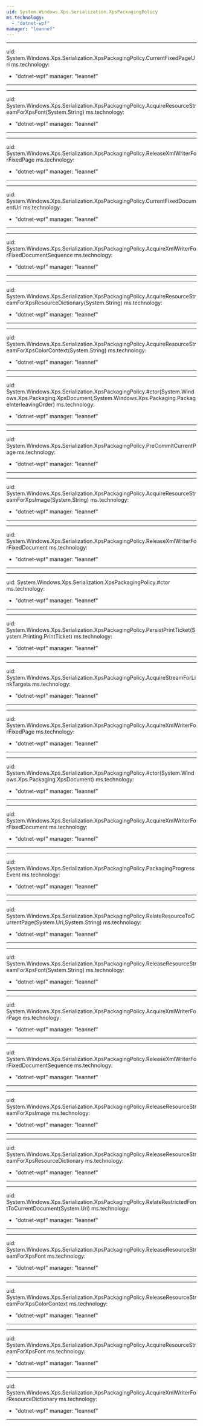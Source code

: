 ```yaml
---
uid: System.Windows.Xps.Serialization.XpsPackagingPolicy
ms.technology: 
  - "dotnet-wpf"
manager: "leannef"
---
```


---
uid: System.Windows.Xps.Serialization.XpsPackagingPolicy.CurrentFixedPageUri
ms.technology: 
  - "dotnet-wpf"
manager: "leannef"
---

---
uid: System.Windows.Xps.Serialization.XpsPackagingPolicy.AcquireResourceStreamForXpsFont(System.String)
ms.technology: 
  - "dotnet-wpf"
manager: "leannef"
---

---
uid: System.Windows.Xps.Serialization.XpsPackagingPolicy.ReleaseXmlWriterForFixedPage
ms.technology: 
  - "dotnet-wpf"
manager: "leannef"
---

---
uid: System.Windows.Xps.Serialization.XpsPackagingPolicy.CurrentFixedDocumentUri
ms.technology: 
  - "dotnet-wpf"
manager: "leannef"
---

---
uid: System.Windows.Xps.Serialization.XpsPackagingPolicy.AcquireXmlWriterForFixedDocumentSequence
ms.technology: 
  - "dotnet-wpf"
manager: "leannef"
---

---
uid: System.Windows.Xps.Serialization.XpsPackagingPolicy.AcquireResourceStreamForXpsResourceDictionary(System.String)
ms.technology: 
  - "dotnet-wpf"
manager: "leannef"
---

---
uid: System.Windows.Xps.Serialization.XpsPackagingPolicy.AcquireResourceStreamForXpsColorContext(System.String)
ms.technology: 
  - "dotnet-wpf"
manager: "leannef"
---

---
uid: System.Windows.Xps.Serialization.XpsPackagingPolicy.#ctor(System.Windows.Xps.Packaging.XpsDocument,System.Windows.Xps.Packaging.PackageInterleavingOrder)
ms.technology: 
  - "dotnet-wpf"
manager: "leannef"
---

---
uid: System.Windows.Xps.Serialization.XpsPackagingPolicy.PreCommitCurrentPage
ms.technology: 
  - "dotnet-wpf"
manager: "leannef"
---

---
uid: System.Windows.Xps.Serialization.XpsPackagingPolicy.AcquireResourceStreamForXpsImage(System.String)
ms.technology: 
  - "dotnet-wpf"
manager: "leannef"
---

---
uid: System.Windows.Xps.Serialization.XpsPackagingPolicy.ReleaseXmlWriterForFixedDocument
ms.technology: 
  - "dotnet-wpf"
manager: "leannef"
---

---
uid: System.Windows.Xps.Serialization.XpsPackagingPolicy.#ctor
ms.technology: 
  - "dotnet-wpf"
manager: "leannef"
---

---
uid: System.Windows.Xps.Serialization.XpsPackagingPolicy.PersistPrintTicket(System.Printing.PrintTicket)
ms.technology: 
  - "dotnet-wpf"
manager: "leannef"
---

---
uid: System.Windows.Xps.Serialization.XpsPackagingPolicy.AcquireStreamForLinkTargets
ms.technology: 
  - "dotnet-wpf"
manager: "leannef"
---

---
uid: System.Windows.Xps.Serialization.XpsPackagingPolicy.AcquireXmlWriterForFixedPage
ms.technology: 
  - "dotnet-wpf"
manager: "leannef"
---

---
uid: System.Windows.Xps.Serialization.XpsPackagingPolicy.#ctor(System.Windows.Xps.Packaging.XpsDocument)
ms.technology: 
  - "dotnet-wpf"
manager: "leannef"
---

---
uid: System.Windows.Xps.Serialization.XpsPackagingPolicy.AcquireXmlWriterForFixedDocument
ms.technology: 
  - "dotnet-wpf"
manager: "leannef"
---

---
uid: System.Windows.Xps.Serialization.XpsPackagingPolicy.PackagingProgressEvent
ms.technology: 
  - "dotnet-wpf"
manager: "leannef"
---

---
uid: System.Windows.Xps.Serialization.XpsPackagingPolicy.RelateResourceToCurrentPage(System.Uri,System.String)
ms.technology: 
  - "dotnet-wpf"
manager: "leannef"
---

---
uid: System.Windows.Xps.Serialization.XpsPackagingPolicy.ReleaseResourceStreamForXpsFont(System.String)
ms.technology: 
  - "dotnet-wpf"
manager: "leannef"
---

---
uid: System.Windows.Xps.Serialization.XpsPackagingPolicy.AcquireXmlWriterForPage
ms.technology: 
  - "dotnet-wpf"
manager: "leannef"
---

---
uid: System.Windows.Xps.Serialization.XpsPackagingPolicy.ReleaseXmlWriterForFixedDocumentSequence
ms.technology: 
  - "dotnet-wpf"
manager: "leannef"
---

---
uid: System.Windows.Xps.Serialization.XpsPackagingPolicy.ReleaseResourceStreamForXpsImage
ms.technology: 
  - "dotnet-wpf"
manager: "leannef"
---

---
uid: System.Windows.Xps.Serialization.XpsPackagingPolicy.ReleaseResourceStreamForXpsResourceDictionary
ms.technology: 
  - "dotnet-wpf"
manager: "leannef"
---

---
uid: System.Windows.Xps.Serialization.XpsPackagingPolicy.RelateRestrictedFontToCurrentDocument(System.Uri)
ms.technology: 
  - "dotnet-wpf"
manager: "leannef"
---

---
uid: System.Windows.Xps.Serialization.XpsPackagingPolicy.ReleaseResourceStreamForXpsFont
ms.technology: 
  - "dotnet-wpf"
manager: "leannef"
---

---
uid: System.Windows.Xps.Serialization.XpsPackagingPolicy.ReleaseResourceStreamForXpsColorContext
ms.technology: 
  - "dotnet-wpf"
manager: "leannef"
---

---
uid: System.Windows.Xps.Serialization.XpsPackagingPolicy.AcquireResourceStreamForXpsFont
ms.technology: 
  - "dotnet-wpf"
manager: "leannef"
---

---
uid: System.Windows.Xps.Serialization.XpsPackagingPolicy.AcquireXmlWriterForResourceDictionary
ms.technology: 
  - "dotnet-wpf"
manager: "leannef"
---
